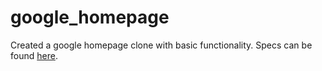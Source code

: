 # google_homepage

Created a google homepage clone with basic functionality. 
Specs can be found <a href="https://www.theodinproject.com/courses/foundations/lessons/html-css">here</a>.

